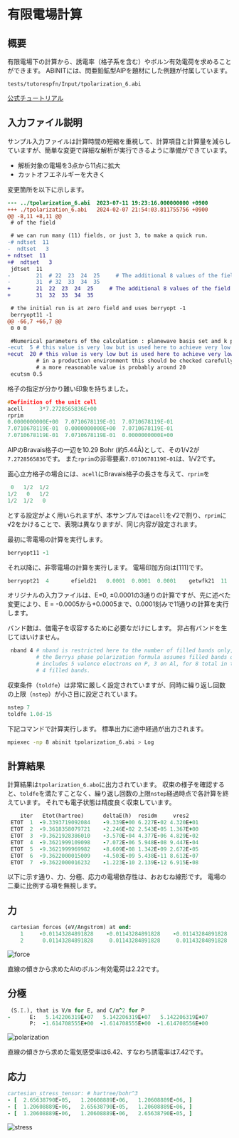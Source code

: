 # 有限電場計算

## 概要

有限電場下の計算から、誘電率（格子系を含む）やボルン有効電荷を求めることができます。
ABINITには、閃亜鉛鉱型AlPを題材にした例題が付属しています。

`tests/tutorespfn/Input/tpolarization_6.abi`

[公式チュートリアル](https://docs.abinit.org/tutorial/polarization/#3-finite-electric-field-calculations)

## 入力ファイル説明

サンプル入力ファイルは計算時間の短縮を重視して、計算項目と計算量を減らしていますが、簡単な変更で詳細な解析が実行できるように準備ができています。

- 解析対象の電場を3点から11点に拡大
- カットオフエネルギーを大きく

変更箇所を以下に示します。

```diff
--- ../tpolarization_6.abi	2023-07-11 19:23:16.000000000 +0900
+++ ./tpolarization_6.abi	2024-02-07 21:54:03.811755756 +0900
@@ -8,11 +8,11 @@
 # of the field

 # we can run many (11) fields, or just 3, to make a quick run.
-# ndtset  11
-  ndtset   3
+ ndtset  11
+#  ndtset   3
 jdtset  11
-        21  # 22  23  24  25     # The additional 8 values of the field have been suppressed to save CPU time
-        31  # 32  33  34  35
+        21  22  23  24  25     # The additional 8 values of the field have been suppressed to save CPU time
+        31  32  33  34  35

 # the initial run is at zero field and uses berryopt -1
 berryopt11 -1
@@ -66,7 +66,7 @@
 0 0 0

 #Numerical parameters of the calculation : planewave basis set and k point grid
-ecut  5 # this value is very low but is used here to achieve very low calculation times.
+ecut  20 # this value is very low but is used here to achieve very low calculation times.
         # in a production environment this should be checked carefully for convergence and
         # a more reasonable value is probably around 20
 ecutsm 0.5
```

格子の指定が分かり難い印象を持ちました。

```C
#Definition of the unit cell
acell     3*7.2728565836E+00
rprim
0.0000000000E+00  7.0710678119E-01  7.0710678119E-01
7.0710678119E-01  0.0000000000E+00  7.0710678119E-01
7.0710678119E-01  7.0710678119E-01  0.0000000000E+00
```

AlPのBravais格子の一辺を10.29 Bohr (約5.44Å)として、その1/√2が`7.2728565836`です。
また`rprim`の非零要素`7.0710678119E-01`は、1/√2です。

面心立方格子の場合には、`acell`にBravais格子の長さを与えて、`rprim`を

```C
 0   1/2  1/2
1/2   0   1/2
1/2  1/2   0
```

とする設定がよく用いられますが、本サンプルでは`acell`を√2で割り、`rprim`に√2をかけることで、表現は異なりますが、同じ内容が設定されます。

最初に零電場の計算を実行します。

```fortran
berryopt11 -1
```

それ以降に、非零電場の計算を実行します。
電場印加方向は[111]です。

```fortran
berryopt21  4       efield21   0.0001  0.0001  0.0001    getwfk21  11
```

オリジナルの入力ファイルは、E=0, ±0.0001の3通りの計算ですが、先に述べた変更により、E = -0.0005から+0.0005まで、0.0001刻みで11通りの計算を実行します。

バンド数は、価電子を収容するために必要なだけにします。
非占有バンドを生じてはいけません。

```sh
 nband 4 # nband is restricted here to the number of filled bands only, no empty bands. The theory of
         # the Berrys phase polarization formula assumes filled bands only. Our pseudopotential choice
         # includes 5 valence electrons on P, 3 on Al, for 8 total in the primitive unit cell, hence
         # 4 filled bands.
```

収束条件（`toldfe`）は非常に厳しく設定されていますが、同時に繰り返し回数の上限（`nstep`）が小さ目に設定されています。

```fortran
nstep 7
toldfe 1.0d-15
```

下記コマンドで計算実行します。
標準出力に途中経過が出力されます。

```sh
mpiexec -np 8 abinit tpolarization_6.abi > Log
```

## 計算結果

計算結果は`tpolarization_6.abo`に出力されています。
収束の様子を確認すると、`toldfe`を満たすことなく、繰り返し回数の上限`nstep`経過時点で各計算を終えています。
それでも電子状態は精度良く収束しています。

```fortran
    iter   Etot(hartree)      deltaE(h)  residm     vres2
 ETOT  1  -9.3393719092084    -9.339E+00 6.227E-02 4.320E+01
 ETOT  2  -9.3618358079721    -2.246E-02 2.543E-05 1.367E+00
 ETOT  3  -9.3621928386010    -3.570E-04 4.377E-06 4.829E-02
 ETOT  4  -9.3621999109098    -7.072E-06 5.948E-08 9.447E-04
 ETOT  5  -9.3621999969982    -8.609E-08 1.342E-09 2.672E-05
 ETOT  6  -9.3622000015009    -4.503E-09 5.438E-11 8.612E-07
 ETOT  7  -9.3622000016232    -1.223E-10 2.139E-12 6.915E-08
```

以下に示す通り、力、分極、応力の電場依存性は、おおむね線形です。
電場の二乗に比例する項を無視します。

## 力

```fortran
 cartesian forces (eV/Angstrom) at end:
    1     -0.01143284891828    -0.01143284891828    -0.01143284891828
    2      0.01143284891828     0.01143284891828     0.01143284891828
```

![force](./images/force.svg)

直線の傾きから求めたAlのボルン有効電荷は2.22です。

## 分極

```fortran
 (S.I.), that is V/m for E, and C/m^2 for P
-      E:   5.142206319E+07   5.142206319E+07   5.142206319E+07
       P:  -1.614708555E+00  -1.614708555E+00  -1.614708556E+00
```

![polarization](./images/polarization.svg)

直線の傾きから求めた電気感受率は6.42、すなわち誘電率は7.42です。

## 応力

```fortran
cartesian_stress_tensor: # hartree/bohr^3
- [  2.65638790E-05,   1.20608889E-06,   1.20608889E-06, ]
- [  1.20608889E-06,   2.65638790E-05,   1.20608889E-06, ]
- [  1.20608889E-06,   1.20608889E-06,   2.65638790E-05, ]
```

![stress](./images/stress.svg)
